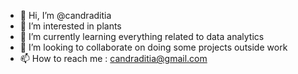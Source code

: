 - 👋 Hi, I’m @candraditia
- 👀 I’m interested in plants
- 🌱 I’m currently learning everything related to data analytics
- 💞️ I’m looking to collaborate on doing some projects outside work
- 📫 How to reach me : candraditia@gmail.com

<!---
candraditia/candraditia is a ✨ special ✨ repository because its `README.md` (this file) appears on your GitHub profile.
You can click the Preview link to take a look at your changes.
--->
